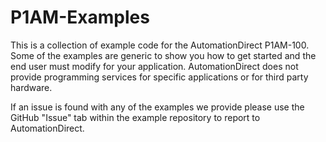 # P1AM-Examples
This is a collection of example code for the AutomationDirect  P1AM-100. 
Some of the examples are generic to show you how to get started and the end user must modify for your application. AutomationDirect does not provide programming services for specific applications or for third party hardware.  

If an issue is found with any of the examples we provide please use the GitHub "Issue" tab within the example repository to report to AutomationDirect.
